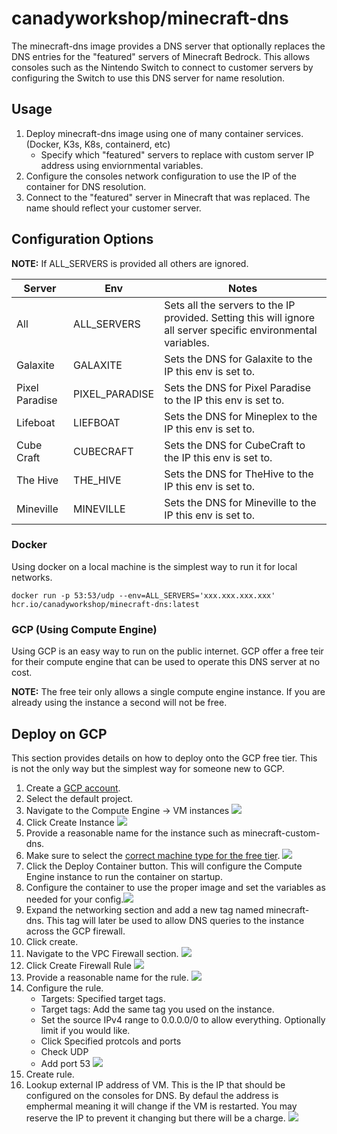 # canadyworkshop/minecraft-dns

The minecraft-dns image provides a DNS server that optionally replaces the DNS entries for the "featured" servers of Minecraft Bedrock. This allows consoles such as the Nintendo Switch to connect to customer servers by configuring the Switch to use this DNS server for name resolution.

## Usage

1. Deploy minecraft-dns image using one of many container services. (Docker, K3s, K8s, containerd, etc)
    - Specify which "featured" servers to replace with custom server IP address using enviornmental variables.
2. Configure the consoles network configuration to use the IP of the container for DNS resolution.
3. Connect to the "featured" server in Minecraft that was replaced. The name should reflect your customer server.

## Configuration Options

**NOTE:** If ALL_SERVERS is provided all others are ignored. 

|Server|Env|Notes|
|-------|----|-----|
|All|ALL_SERVERS|Sets all the servers to the IP provided. Setting this will ignore all server specific environmental variables.
Galaxite|GALAXITE|Sets the DNS for Galaxite to the IP this env is set to.
Pixel Paradise|PIXEL_PARADISE|Sets the DNS for Pixel Paradise to the IP this env is set to.
Lifeboat|LIEFBOAT|Sets the DNS for Mineplex to the IP this env is set to.
Cube Craft|CUBECRAFT|Sets the DNS for CubeCraft to the IP this env is set to.
The Hive|THE_HIVE|Sets the DNS for TheHive to the IP this env is set to.
Mineville|MINEVILLE|Sets the DNS for Mineville to the IP this env is set to.


### Docker

Using docker on a local machine is the simplest way to run it for local networks. 

```
docker run -p 53:53/udp --env=ALL_SERVERS='xxx.xxx.xxx.xxx' hcr.io/canadyworkshop/minecraft-dns:latest
```

### GCP (Using Compute Engine)

Using GCP is an easy way to run on the public internet. GCP offer a free teir for their compute engine that can be used to operate this DNS server at no cost. 

**NOTE:** The free teir only allows a single compute engine instance. If you are already using the instance a second will not be free. 

## Deploy on GCP

This section provides details on how to deploy onto the GCP free tier. This is not the only way but the simplest way for someone new to GCP.

1. Create a [GCP account](https://cloud.google.com/). 
2. Select the default project. 
3. Navigate to the Compute Engine -> VM instances ![](./doc_images/compute_engine_vms.png)
4. Click Create Instance ![](./doc_images/create_instance.png)
5. Provide a reasonable name for the instance such as minecraft-custom-dns.
6. Make sure to select the [correct machine type for the free tier](https://cloud.google.com/free?utm_source=google&utm_medium=cpc&utm_campaign=na-US-all-en-dr-bkws-all-all-trial-e-dr-1011347&utm_content=text-ad-none-any-DEV_c-CRE_518216250706-ADGP_Desk%20%7C%20BKWS%20-%20EXA%20%7C%20Txt%20~%20GCP%20~%20Pricing_Pricing_Free-KWID_43700061498279726-kwd-310728589823&utm_term=KW_gcp%20free%20tier-ST_gcp%20free%20tier&gclid=Cj0KCQiAtbqdBhDvARIsAGYnXBMctZa3DylKhesdYb_KAWSzqCaQbWrmJix_ssMEf_QSzAL2MRVUrhEaAmT0EALw_wcB&gclsrc=aw.ds). ![](./doc_images/instance_type.png)
7. Click the Deploy Container button. This will configure the Compute Engine instance to run the container on startup.
8. Configure the container to use the proper image and set the variables as needed for your config.![](./doc_images/container_config.png)
9. Expand the networking section and add a new tag named minecraft-dns. This tag will later be used to allow DNS queries to the instance across the GCP firewall.
10. Click create.
11. Navigate to the VPC Firewall section. ![](./doc_images/vpc_firewall.png)
12. Click Create Firewall Rule ![](./doc_images/create_fw_rule.png)
13. Provide a reasonable name for the rule. ![](./doc_images/fw_rule_name.png)
14. Configure the rule.
    - Targets: Specified target tags.
    - Target tags: Add the same tag you used on the instance.
    - Set the source IPv4 range to 0.0.0.0/0 to allow everything. Optionally limit if you would like.
    - Click Specified protcols and ports
    - Check UDP
    - Add port 53 ![](./doc_images/fw_rule_rules.png)
15. Create rule.
16. Lookup external IP address of VM. This is the IP that should be configured on the consoles for DNS. By defaul the address is emphermal meaning it will change if the VM is restarted. You may reserve the IP to prevent it changing but there will be a charge. ![](./doc_images/external_ip.png)
